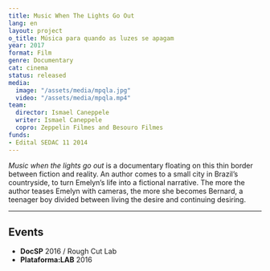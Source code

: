 ```yaml
---
title: Music When The Lights Go Out
lang: en
layout: project
o_title: Música para quando as luzes se apagam
year: 2017
format: Film
genre: Documentary
cat: cinema
status: released
media:
  image: "/assets/media/mpqla.jpg"
  video: "/assets/media/mpqla.mp4"
team:
  director: Ismael Caneppele
  writer: Ismael Caneppele
  copro: Zeppelin Filmes and Besouro Filmes
funds:
- Edital SEDAC 11 2014
---
```


_Music when the lights go out_ is a documentary floating on this thin border between fiction and reality. An author comes to a small city in Brazil’s countryside, to turn Emelyn’s life into a fictional narrative. The more the author teases Emelyn with cameras, the more she becomes Bernard, a teenager boy divided between living the desire and continuing desiring.

---

## Events

* **DocSP** 2016 / Rough Cut Lab
* **Plataforma:LAB** 2016
